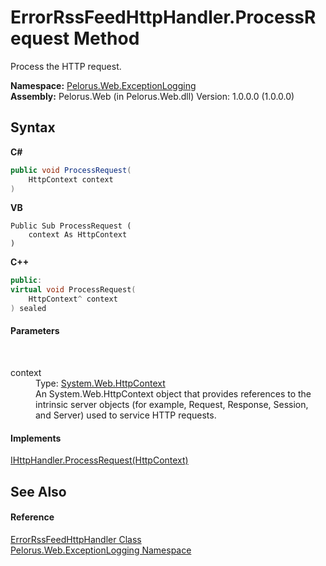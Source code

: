 # ErrorRssFeedHttpHandler.ProcessRequest Method 
 

Process the HTTP request.

**Namespace:**&nbsp;<a href="F7316212">Pelorus.Web.ExceptionLogging</a><br />**Assembly:**&nbsp;Pelorus.Web (in Pelorus.Web.dll) Version: 1.0.0.0 (1.0.0.0)

## Syntax

**C#**<br />
``` C#
public void ProcessRequest(
	HttpContext context
)
```

**VB**<br />
``` VB
Public Sub ProcessRequest ( 
	context As HttpContext
)
```

**C++**<br />
``` C++
public:
virtual void ProcessRequest(
	HttpContext^ context
) sealed
```


#### Parameters
&nbsp;<dl><dt>context</dt><dd>Type: <a href="http://msdn2.microsoft.com/en-us/library/x08ey989" target="_blank">System.Web.HttpContext</a><br />An System.Web.HttpContext object that provides references to the intrinsic server objects (for example, Request, Response, Session, and Server) used to service HTTP requests.</dd></dl>

#### Implements
<a href="http://msdn2.microsoft.com/en-us/library/6hc0fh6a" target="_blank">IHttpHandler.ProcessRequest(HttpContext)</a><br />

## See Also


#### Reference
<a href="78E2E9E1">ErrorRssFeedHttpHandler Class</a><br /><a href="F7316212">Pelorus.Web.ExceptionLogging Namespace</a><br />
